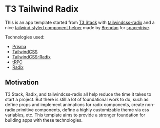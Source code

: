 # T3 Tailwind Radix

This is an app template started from [T3 Stack](https://github.com/t3-oss/create-t3-app) with [tailwindcss-radix](https://github.com/ecklf/tailwindcss-radix) and a nice [tailwind styled component helper](https://github.com/JackRKelly/t3-tailwind-radix/blob/master/utils/tw.ts) made by [Brendan](https://github.com/Brendonovich) for [spacedrive](https://github.com/spacedriveapp/spacedrive).

Technologies used:

- [Prisma](https://prisma.io)
- [TailwindCSS](https://tailwindcss.com)
- [TailwindCSS-Radix](https://github.com/ecklf/tailwindcss-radix)
- [tRPC](https://trpc.io)
- [Radix](https://www.radix-ui.com/)

## Motivation

T3 Stack, Radix, and tailwindcss-radix all help reduce the time it takes to start a project. But there is still a lot of foundational work to do, such as: define props and implement animations for radix components, create non-radix primitive components, define a highly customizable theme via css variables, etc. This template aims to provide a stronger foundation for building apps with these technologies.
